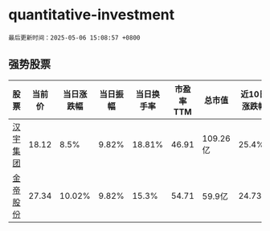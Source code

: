 # quantitative-investment

`最后更新时间：2025-05-06 15:08:57 +0800`

## 强势股票

|股票|当前价|当日涨跌幅|当日振幅|当日换手率|市盈率TTM|总市值|近10日涨跌幅|
|----|----|----|----|----|----|----|----|
|[汉宇集团](https://xueqiu.com/S/SZ300403)|18.12|8.5%|9.82%|18.81%|46.91|109.26亿|25.4%|
|[金帝股份](https://xueqiu.com/S/SH603270)|27.34|10.02%|9.82%|15.3%|54.71|59.9亿|24.73%|

